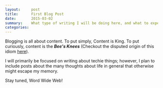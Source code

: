 ```yaml
---
layout:     post
title:      First Blog Post
date:       2015-03-02
summary:    What type of writing I will be doing here, and what to expect from my writing.
categories: 
---
```


Blogging is all about content. To put simply, Content is King. To put curiously, content is the **_Bee's Knees_** (Checkout the disputed origin of this idiom [here](http://www.phrases.org.uk/meanings/the-bees-knees.html)).

I will primarily be focused on writing about techie things; however, I plan to include posts about the many thoughts about life in general that otherwise might escape my memory.

Stay tuned, Word Wide Web!
